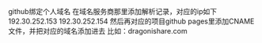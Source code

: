 github绑定个人域名
在域名服务商那里添加解析记录，对应的ip如下
192.30.252.153
192.30.252.154
然后再对应的项目github pages里添加CNAME文件，并把对应的域名添加进去
比如：dragonishare.com
